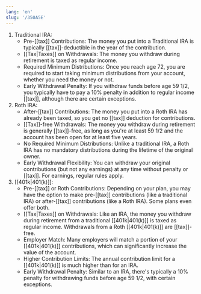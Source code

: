 ```yaml
---
lang: 'en'
slug: '/350A5E'
---
```


1. Traditional IRA:
   - Pre-[[tax]] Contributions: The money you put into a Traditional IRA is typically [[tax]]-deductible in the year of the contribution.
   - [[Tax|Taxes]] on Withdrawals: The money you withdraw during retirement is taxed as regular income.
   - Required Minimum Distributions: Once you reach age 72, you are required to start taking minimum distributions from your account, whether you need the money or not.
   - Early Withdrawal Penalty: If you withdraw funds before age 59 1/2, you typically have to pay a 10% penalty in addition to regular income [[tax]], although there are certain exceptions.
2. Roth IRA:
   - After-[[tax]] Contributions: The money you put into a Roth IRA has already been taxed, so you get no [[tax]] deduction for contributions.
   - [[Tax]]-free Withdrawals: The money you withdraw during retirement is generally [[tax]]-free, as long as you're at least 59 1/2 and the account has been open for at least five years.
   - No Required Minimum Distributions: Unlike a traditional IRA, a Roth IRA has no mandatory distributions during the lifetime of the original owner.
   - Early Withdrawal Flexibility: You can withdraw your original contributions (but not any earnings) at any time without penalty or [[tax]]. For earnings, regular rules apply.
3. [[401k|401(k)]]:
   - Pre-[[tax]] or Roth Contributions: Depending on your plan, you may have the option to make pre-[[tax]] contributions (like a traditional IRA) or after-[[tax]] contributions (like a Roth IRA). Some plans even offer both.
   - [[Tax|Taxes]] on Withdrawals: Like an IRA, the money you withdraw during retirement from a traditional [[401k|401(k)]] is taxed as regular income. Withdrawals from a Roth [[401k|401(k)]] are [[tax]]-free.
   - Employer Match: Many employers will match a portion of your [[401k|401(k)]] contributions, which can significantly increase the value of the account.
   - Higher Contribution Limits: The annual contribution limit for a [[401k|401(k)]] is much higher than for an IRA.
   - Early Withdrawal Penalty: Similar to an IRA, there's typically a 10% penalty for withdrawing funds before age 59 1/2, with certain exceptions.
